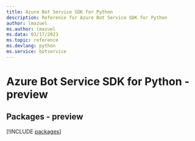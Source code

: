 ```yaml
---
title: Azure Bot Service SDK for Python
description: Reference for Azure Bot Service SDK for Python
author: lmazuel
ms.author: lmazuel
ms.data: 03/17/2023
ms.topic: reference
ms.devlang: python
ms.service: botservice
---
```

# Azure Bot Service SDK for Python - preview
## Packages - preview
[!INCLUDE [packages](bot-service-index.md)]